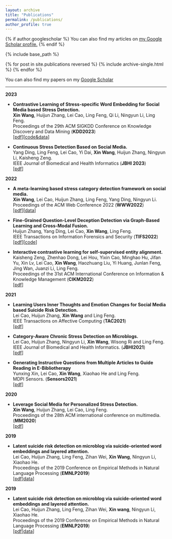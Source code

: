 ```yaml
---
layout: archive
title: "Publications"
permalink: /publications/
author_profile: true
---
```


{% if author.googlescholar %}
  You can also find my articles on <u><a href="{{author.googlescholar}}">my Google Scholar profile</a>.</u>
{% endif %}

{% include base_path %}

{% for post in site.publications reversed %}
  {% include archive-single.html %}
{% endfor %}


You can also find my papers on my [Google Scholar](https://scholar.google.com/citations?user=K9-1BcQAAAAJ)

---
**2023**
- **Contrastive Learning of Stress-specific Word Embedding for Social Media based Stress Detection.**<br>
**Xin Wang**, Huijun Zhang, Lei Cao, Ling Feng, Qi Li, Ningyun Li, Ling Feng.<br>
Proceedings of the 29th ACM SIGKDD Conference on Knowledge Discovery and Data Mining (**KDD2023**)<br>
[[pdf](https://dl.acm.org/doi/pdf/10.1145/3485447.3512013)][[code&data](https://github.com/xin-wang18/SSE)]

- **Continuous Stress Detection Based on Social Media.**<br>
Yang Ding, Ling Feng, Lei Cao, Yi Dai, **Xin Wang**, Huijun Zhang, Ningyun Li, Kaisheng Zeng.<br>
IEEE Journal of Biomedical and Health Informatics (**JBHI 2023**)<br>
[[pdf](https://ieeexplore.ieee.org/abstract/document/10151672)]

**2022**
- **A meta-learning based stress category detection framework on social media.**<br>
**Xin Wang**, Lei Cao, Huijun Zhang, Ling Feng, Yang Ding, Ningyun Li.<br>
Proceedings of the ACM Web Conference 2022 (**WWW2022**)<br>
[[pdf](https://dl.acm.org/doi/pdf/10.1145/3394171.3413596)][[data](https://github.com/xin-wang18/Categroy-Dataset)]

- **Fine-Grained Question-Level Deception Detection via Graph-Based Learning and Cross-Modal Fusion.**<br>
Huijun Zhang, Yang Ding, Lei Cao, **Xin Wang**, Ling Feng.<br>
IEEE Transactions on Information Forensics and Security (**TIFS2022**)<br>
[[pdf](https://ieeexplore.ieee.org/abstract/document/9808161)][[code](https://github.com/zhjsss12/GCFM-pytorch)]

- **Interactive contrastive learning for self-supervised entity alignment.**<br>
Kaisheng Zeng, Zhenhao Dong, Lei Hou, Yixin Cao, Minghao Hu, Jifan Yu, Xin Lv, Lei Cao, **Xin Wang**, Haozhuang Liu, Yi Huang, Junlan Feng, Jing Wan, Juanzi Li, Ling Feng.<br>
Proceedings of the 31st ACM International Conference on Information & Knowledge Management (**CIKM2022**)<br>
[[pdf](https://dl.acm.org/doi/pdf/10.1145/3511808.3557364)]

**2021**
- **Learning Users Inner Thoughts and Emotion Changes for Social Media based Suicide Risk Detection.**<br>
Lei Cao, Huijun Zhang, **Xin Wang** and Ling Feng.<br>
IEEE Transactions on Affective Computing (**TAC2021**)<br>
[[pdf](https://ieeexplore.ieee.org/abstract/document/9551751)]

- **Category-Aware Chronic Stress Detection on Microblogs.**<br>
Lei Cao, Huijun Zhang, Ningyun Li, **Xin Wang**, Wisong Ri and Ling Feng.<br>
IEEE Journal of Biomedical and Health Informatics. (**JBHI2021**)<br>
[[pdf](https://ieeexplore.ieee.org/abstract/document/9460815)]

- **Generating Instructive Questions from Multiple Articles to Guide Reading in E-Bibliotherapy**<br>
Yunxing Xin, Lei Cao, **Xin Wang**, Xiaohao He and Ling Feng.<br>
MDPI Sensors. (**Sensors2021**)<br>
[[pdf](https://www.mdpi.com/1424-8220/21/9/3223)]

**2020**
- **Leverage Social Media for Personalized Stress Detection.**<br>
**Xin Wang**, Huijun Zhang, Lei Cao, Ling Feng.<br>
Proceedings of the 28th ACM international conference on multimedia. (**MM2020**)<br>
[[pdf](https://dl.acm.org/doi/abs/10.1145/3394171.3413596)]

**2019**
- **Latent suicide risk detection on microblog via suicide-oriented word embeddings and layered attention.**<br>
Lei Cao, Huijun Zhang, Ling Feng, Zihan Wei, **Xin Wang**, Ningyun Li, Xiaohao He.<br>
Proceedings of the 2019 Conference on Empirical Methods in Natural Language Processing (**EMNLP2019**)<br>
[[pdf](https://arxiv.org/pdf/1910.12038.pdf)][data](https://github.com/bryant03/Sina-Weibo-Dataset)]

**2019**
- **Latent suicide risk detection on microblog via suicide-oriented word embeddings and layered attention.**<br>
Lei Cao, Huijun Zhang, Ling Feng, Zihan Wei, **Xin wang**, Ningyun Li, Xiaohao He.<br>
Proceedings of the 2019 Conference on Empirical Methods in Natural Language Processing (**EMNLP2019**)<br>
[[pdf](https://arxiv.org/pdf/1910.12038.pdf)][data](https://github.com/bryant03/Sina-Weibo-Dataset)]
